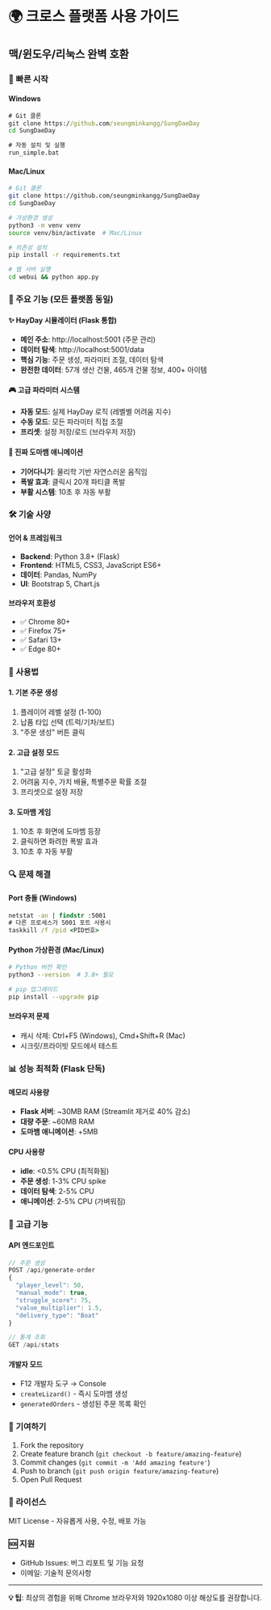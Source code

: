 # 🌍 크로스 플랫폼 사용 가이드

## 맥/윈도우/리눅스 완벽 호환

### 🚀 빠른 시작

#### Windows
```cmd
# Git 클론
git clone https://github.com/seungminkangg/SungDaeDay
cd SungDaeDay

# 자동 설치 및 실행
run_simple.bat
```

#### Mac/Linux  
```bash
# Git 클론
git clone https://github.com/seungminkangg/SungDaeDay
cd SungDaeDay

# 가상환경 생성
python3 -m venv venv
source venv/bin/activate  # Mac/Linux

# 의존성 설치
pip install -r requirements.txt

# 웹 서버 실행
cd webui && python app.py
```

### 🔧 주요 기능 (모든 플랫폼 동일)

#### ✨ HayDay 시뮬레이터 (Flask 통합)
- **메인 주소**: http://localhost:5001 (주문 관리)
- **데이터 탐색**: http://localhost:5001/data
- **핵심 기능**: 주문 생성, 파라미터 조절, 데이터 탐색
- **완전한 데이터**: 57개 생산 건물, 465개 건물 정보, 400+ 아이템

#### 🎮 고급 파라미터 시스템
- **자동 모드**: 실제 HayDay 로직 (레벨별 어려움 지수)
- **수동 모드**: 모든 파라미터 직접 조절
- **프리셋**: 설정 저장/로드 (브라우저 저장)

#### 🦎 진짜 도마뱀 애니메이션
- **기어다니기**: 물리학 기반 자연스러운 움직임
- **폭발 효과**: 클릭시 20개 파티클 폭발
- **부활 시스템**: 10초 후 자동 부활

### 🛠️ 기술 사양

#### 언어 & 프레임워크
- **Backend**: Python 3.8+ (Flask)
- **Frontend**: HTML5, CSS3, JavaScript ES6+
- **데이터**: Pandas, NumPy
- **UI**: Bootstrap 5, Chart.js

#### 브라우저 호환성
- ✅ Chrome 80+
- ✅ Firefox 75+  
- ✅ Safari 13+
- ✅ Edge 80+

### 🎯 사용법

#### 1. 기본 주문 생성
1. 플레이어 레벨 설정 (1-100)
2. 납품 타입 선택 (트럭/기차/보트)
3. "주문 생성" 버튼 클릭

#### 2. 고급 설정 모드
1. "고급 설정" 토글 활성화
2. 어려움 지수, 가치 배율, 특별주문 확률 조절
3. 프리셋으로 설정 저장

#### 3. 도마뱀 게임
1. 10초 후 화면에 도마뱀 등장
2. 클릭하면 화려한 폭발 효과
3. 10초 후 자동 부활

### 🔍 문제 해결

#### Port 충돌 (Windows)
```cmd
netstat -an | findstr :5001
# 다른 프로세스가 5001 포트 사용시
taskkill /f /pid <PID번호>
```

#### Python 가상환경 (Mac/Linux)
```bash
# Python 버전 확인
python3 --version  # 3.8+ 필요

# pip 업그레이드
pip install --upgrade pip
```

#### 브라우저 문제
- 캐시 삭제: Ctrl+F5 (Windows), Cmd+Shift+R (Mac)
- 시크릿/프라이빗 모드에서 테스트

### 📊 성능 최적화 (Flask 단독)

#### 메모리 사용량
- **Flask 서버**: ~30MB RAM (Streamlit 제거로 40% 감소)
- **대량 주문**: ~60MB RAM
- **도마뱀 애니메이션**: +5MB

#### CPU 사용량
- **idle**: <0.5% CPU (최적화됨)
- **주문 생성**: 1-3% CPU spike
- **데이터 탐색**: 2-5% CPU
- **애니메이션**: 2-5% CPU (가벼워짐)

### 🌟 고급 기능

#### API 엔드포인트
```javascript
// 주문 생성
POST /api/generate-order
{
  "player_level": 50,
  "manual_mode": true,
  "struggle_score": 75,
  "value_multiplier": 1.5,
  "delivery_type": "Boat"
}

// 통계 조회  
GET /api/stats
```

#### 개발자 모드
- F12 개발자 도구 → Console
- `createLizard()` - 즉시 도마뱀 생성
- `generatedOrders` - 생성된 주문 목록 확인

### 🤝 기여하기

1. Fork the repository
2. Create feature branch (`git checkout -b feature/amazing-feature`)
3. Commit changes (`git commit -m 'Add amazing feature'`)
4. Push to branch (`git push origin feature/amazing-feature`)
5. Open Pull Request

### 📝 라이선스

MIT License - 자유롭게 사용, 수정, 배포 가능

### 🆘 지원

- GitHub Issues: 버그 리포트 및 기능 요청
- 이메일: 기술적 문의사항

---

**💡 팁**: 최상의 경험을 위해 Chrome 브라우저와 1920x1080 이상 해상도를 권장합니다.